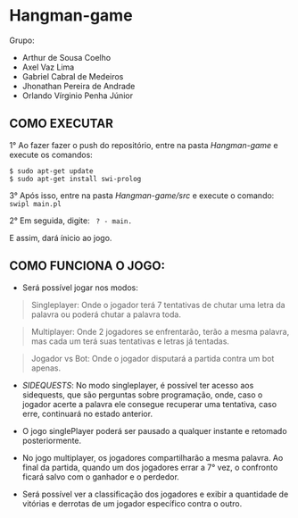 # Hangman-game
Grupo:
- Arthur de Sousa Coelho
- Axel Vaz Lima
- Gabriel Cabral de Medeiros
- Jhonathan Pereira de Andrade
- Orlando Vírginio Penha Júnior

## COMO EXECUTAR
1° Ao fazer fazer o push do repositório, entre na pasta *Hangman-game* e execute os comandos: 

```
$ sudo apt-get update
$ sudo apt-get install swi-prolog
```

3° Após isso, entre na pasta *Hangman-game/src* e execute o comando:   `swipl main.pl`

2° Em seguida, digite:   ` ? - main.`

E assim, dará ínicio ao jogo.

## COMO FUNCIONA O JOGO:
- Será possível jogar nos modos:
> Singleplayer: Onde o jogador terá 7 tentativas de chutar uma letra da palavra ou poderá chutar a palavra toda.

> Multiplayer: Onde 2 jogadores se enfrentarão, terão a mesma palavra, mas cada um terá suas tentativas e letras já tentadas.

> Jogador vs Bot: Onde o jogador disputará a partida contra um bot apenas.

- _SIDEQUESTS_: No modo singleplayer, é possível ter acesso aos sidequests, que são perguntas sobre programação, onde, caso o jogador acerte a palavra ele consegue recuperar uma tentativa, caso erre, continuará no estado anterior.

- O jogo singlePlayer poderá ser pausado a qualquer instante e retomado posteriormente.

- No jogo multiplayer, os jogadores compartilharão a mesma palavra. Ao final da partida, quando um dos jogadores errar a 7° vez, o confronto ficará salvo com o ganhador e o perdedor.

- Será possível ver a classificação dos jogadores e exibir a quantidade de vitórias e derrotas de um jogador específico contra o outro.
